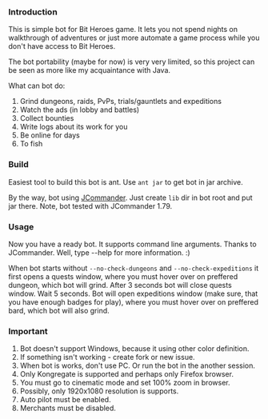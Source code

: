 ### Introduction
This is simple bot for Bit Heroes game. It lets you not spend nights on
walkthrough of adventures or just more automate a game process while you
don't have access to Bit Heroes.

The bot portability (maybe for now) is very very limited, so this project 
can be seen as more like my acquaintance with Java.

What can bot do:
1. Grind dungeons, raids, PvPs, trials/gauntlets and expeditions
2. Watch the ads (in lobby and battles)
3. Collect bounties
4. Write logs about its work for you
5. Be online for days
6. To fish

### Build
Easiest tool to build this bot is ant. Use ``ant jar`` to get bot in
jar archive.

By the way, bot using [JCommander](jcommander.org). Just create ``lib`` dir
in bot root and put jar there. Note, bot tested with JCommander 1.79.

### Usage
Now you have a ready bot. It supports command line arguments. Thanks to
JCommander. Well, type --help for more information. :)

When bot starts without ``--no-check-dungeons`` and ``--no-check-expeditions``
it first opens a quests window, where you must hover over on preffered
dungeon, which bot will grind. After 3 seconds bot will close quests window.
Wait 5 seconds. Bot will open expeditions window (make sure, that you have
enough badges for play), where you must hover over on preffered bard,
which bot will also grind.

### Important
1. Bot doesn't support Windows, because it using other color definition.
2. If something isn't working - create fork or new issue.
3. When bot is works, don't use PC. Or run the bot in the another session.
4. Only Kongregate is supported and perhaps only Firefox browser.
5. You must go to cinematic mode and set 100% zoom in browser.
6. Possibly, only 1920x1080 resolution is supports.
7. Auto pilot must be enabled.
8. Merchants must be disabled.

